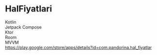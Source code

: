 # HalFiyatlari

Kotlin<br>
Jetpack Compose<br>
Ktor<br>
Room<br>
MVVM<br>
https://play.google.com/store/apps/details?id=com.pandorina.hal_fiyatlar
